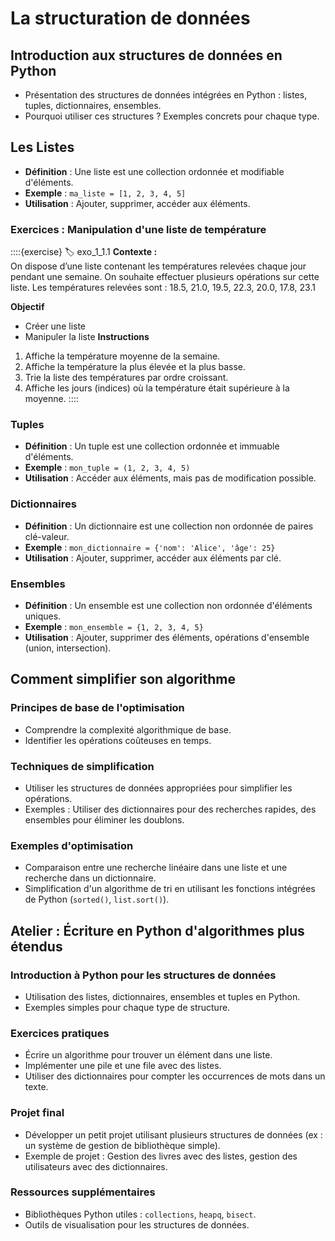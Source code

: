 # La structuration de données

## Introduction aux structures de données en Python
- Présentation des structures de données intégrées en Python : listes, tuples, dictionnaires, ensembles.
- Pourquoi utiliser ces structures ? Exemples concrets pour chaque type.

## Les Listes
- **Définition** : Une liste est une collection ordonnée et modifiable d'éléments.
- **Exemple** : `ma_liste = [1, 2, 3, 4, 5]`
- **Utilisation** : Ajouter, supprimer, accéder aux éléments.

### Exercices : Manipulation d'une liste de température
::::{exercise}
:label: exo_1_1.1
**Contexte :**  
On dispose d’une liste contenant les températures relevées chaque jour pendant une semaine. On souhaite effectuer plusieurs opérations sur cette liste. Les températures relevées sont : 18.5, 21.0, 19.5, 22.3, 20.0, 17.8, 23.1

**Objectif**
- Créer une liste
- Manipuler la liste 
**Instructions**

1. Affiche la température moyenne de la semaine.
2. Affiche la température la plus élevée et la plus basse.
3. Trie la liste des températures par ordre croissant.
4. Affiche les jours (indices) où la température était supérieure à la moyenne.
::::


### Tuples
- **Définition** : Un tuple est une collection ordonnée et immuable d'éléments.
- **Exemple** : `mon_tuple = (1, 2, 3, 4, 5)`
- **Utilisation** : Accéder aux éléments, mais pas de modification possible.

### Dictionnaires
- **Définition** : Un dictionnaire est une collection non ordonnée de paires clé-valeur.
- **Exemple** : `mon_dictionnaire = {'nom': 'Alice', 'âge': 25}`
- **Utilisation** : Ajouter, supprimer, accéder aux éléments par clé.

### Ensembles
- **Définition** : Un ensemble est une collection non ordonnée d'éléments uniques.
- **Exemple** : `mon_ensemble = {1, 2, 3, 4, 5}`
- **Utilisation** : Ajouter, supprimer des éléments, opérations d'ensemble (union, intersection).

## Comment simplifier son algorithme

### Principes de base de l'optimisation
- Comprendre la complexité algorithmique de base.
- Identifier les opérations coûteuses en temps.

### Techniques de simplification
- Utiliser les structures de données appropriées pour simplifier les opérations.
- Exemples : Utiliser des dictionnaires pour des recherches rapides, des ensembles pour éliminer les doublons.

### Exemples d'optimisation
- Comparaison entre une recherche linéaire dans une liste et une recherche dans un dictionnaire.
- Simplification d'un algorithme de tri en utilisant les fonctions intégrées de Python (`sorted()`, `list.sort()`).

## Atelier : Écriture en Python d'algorithmes plus étendus

### Introduction à Python pour les structures de données
- Utilisation des listes, dictionnaires, ensembles et tuples en Python.
- Exemples simples pour chaque type de structure.

### Exercices pratiques
- Écrire un algorithme pour trouver un élément dans une liste.
- Implémenter une pile et une file avec des listes.
- Utiliser des dictionnaires pour compter les occurrences de mots dans un texte.

### Projet final
- Développer un petit projet utilisant plusieurs structures de données (ex : un système de gestion de bibliothèque simple).
- Exemple de projet : Gestion des livres avec des listes, gestion des utilisateurs avec des dictionnaires.

### Ressources supplémentaires
- Bibliothèques Python utiles : `collections`, `heapq`, `bisect`.
- Outils de visualisation pour les structures de données.
